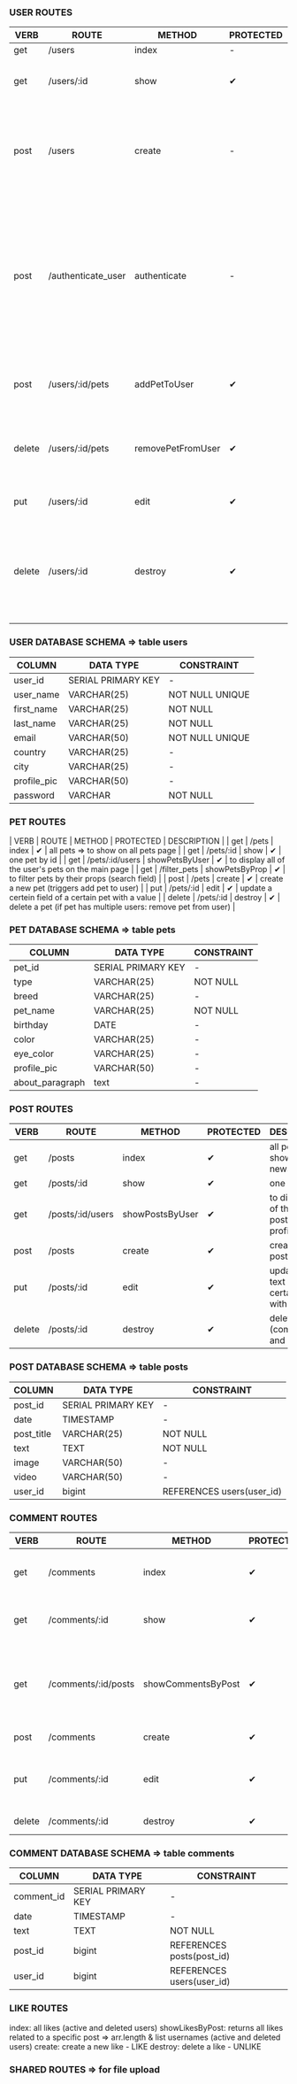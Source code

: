 ### USER ROUTES

| VERB   | ROUTE              | METHOD            | PROTECTED | DESCRIPTION                                                                                                                                                                                   |
| ------ | ------------------ | ----------------- | --------- | --------------------------------------------------------------------------------------------------------------------------------------------------------------------------------------------- |
| get    | /users             | index             | -         | all users                                                                                                                                                                                     |
| get    | /users/:id         | show              | ✔         | one user by id => to show the logged in users profile                                                                                                                                         |
| post   | /users             | create            | -         | create a new user / sign up !! return value is the TOKEN OR null if user_name already taken => display message to user !!                                                                     |
| post   | /authenticate_user | authenticate      | -         | sign in / enter username and password => returns encrypted password(model) => returns token (handler) => display message to the user if username does not exist or if password is not correct |
| post   | /users/:id/pets    | addPetToUser      | ✔         | create a relation between a pet and a user !! how handle when pet already exists ?                                                                                                            |
| delete | /users/:id/pets    | removePetFromUser | ✔         | cancel a relation between user and pet (e.g. before deleting a pet => FK constraints!)                                                                                                        |
| put    | /users/:id         | edit              | ✔         | update a certain field of a certain user with a value                                                                                                                                         |
| delete | /users/:id         | destroy           | ✔         | delete a user => delete users' pets, posts, comments, likes => comments and likes preserved in new table => shown as "deleted user"                                                           |

### USER DATABASE SCHEMA => table users

| COLUMN      | DATA TYPE          | CONSTRAINT      |
| ----------- | ------------------ | --------------- |
| user_id     | SERIAL PRIMARY KEY | -               |
| user_name   | VARCHAR(25)        | NOT NULL UNIQUE |
| first_name  | VARCHAR(25)        | NOT NULL        |
| last_name   | VARCHAR(25)        | NOT NULL        |
| email       | VARCHAR(50)        | NOT NULL UNIQUE |
| country     | VARCHAR(25)        | -               |
| city        | VARCHAR(25)        | -               |
| profile_pic | VARCHAR(50)        | -               |
| password    | VARCHAR            | NOT NULL        |

### PET ROUTES

| VERB | ROUTE | METHOD | PROTECTED | DESCRIPTION |
| get | /pets | index | ✔ | all pets => to show on all pets page |
| get | /pets/:id | show | ✔ | one pet by id |
| get | /pets/:id/users | showPetsByUser | ✔ | to display all of the user's pets on the main page |
| get | /filter_pets | showPetsByProp | ✔ | to filter pets by their props (search field) |
| post | /pets | create | ✔ | create a new pet (triggers add pet to user) |
| put | /pets/:id | edit | ✔ | update a certein field of a certain pet with a value |
| delete | /pets/:id | destroy | ✔ | delete a pet (if pet has multiple users: remove pet from user) |

### PET DATABASE SCHEMA => table pets

| COLUMN          | DATA TYPE          | CONSTRAINT |
| --------------- | ------------------ | ---------- |
| pet_id          | SERIAL PRIMARY KEY | -          |
| type            | VARCHAR(25)        | NOT NULL   |
| breed           | VARCHAR(25)        | -          |
| pet_name        | VARCHAR(25)        | NOT NULL   |
| birthday        | DATE               | -          |
| color           | VARCHAR(25)        | -          |
| eye_color       | VARCHAR(25)        | -          |
| profile_pic     | VARCHAR(50)        | -          |
| about_paragraph | text               | -          |

### POST ROUTES

| VERB   | ROUTE            | METHOD          | PROTECTED | DESCRIPTION                                            |
| ------ | ---------------- | --------------- | --------- | ------------------------------------------------------ |
| get    | /posts           | index           | ✔         | all posts => to show in newsfeed                       |
| get    | /posts/:id       | show            | ✔         | one post by id                                         |
| get    | /posts/:id/users | showPostsByUser | ✔         | to display all of the user's posts on his profile page |
| post   | /posts           | create          | ✔         | create a new post                                      |
| put    | /posts/:id       | edit            | ✔         | update title or text of a certain post with a value    |
| delete | /posts/:id       | destroy         | ✔         | delete a post (comments and likes first)               |

### POST DATABASE SCHEMA => table posts

| COLUMN     | DATA TYPE          | CONSTRAINT                |
| ---------- | ------------------ | ------------------------- |
| post_id    | SERIAL PRIMARY KEY | -                         |
| date       | TIMESTAMP          | -                         |
| post_title | VARCHAR(25)        | NOT NULL                  |
| text       | TEXT               | NOT NULL                  |
| image      | VARCHAR(50)        | -                         |
| video      | VARCHAR(50)        | -                         |
| user_id    | bigint             | REFERENCES users(user_id) |

### COMMENT ROUTES

| VERB   | ROUTE               | METHOD             | PROTECTED | DESCRIPTION                                                                |
| ------ | ------------------- | ------------------ | --------- | -------------------------------------------------------------------------- |
| get    | /comments           | index              | ✔         | all comments (active and deleted users)                                    |
| get    | /comments/:id       | show               | ✔         | one comment by id (not for deleted users)                                  |
| get    | /comments/:id/posts | showCommentsByPost | ✔         | returns all comments related to a specific post (active and deleted users) |
| post   | /comments           | create             | ✔         | create a new comment                                                       |
| put    | /comments/:id       | edit               | ✔         | update the text field of a certain comment with a value                    |
| delete | /comments/:id       | destroy            | ✔         | delete a comment                                                           |

### COMMENT DATABASE SCHEMA => table comments

| COLUMN     | DATA TYPE          | CONSTRAINT                |
| ---------- | ------------------ | ------------------------- |
| comment_id | SERIAL PRIMARY KEY | -                         |
| date       | TIMESTAMP          | -                         |
| text       | TEXT               | NOT NULL                  |
| post_id    | bigint             | REFERENCES posts(post_id) |
| user_id    | bigint             | REFERENCES users(user_id) |

### LIKE ROUTES

index: all likes (active and deleted users)
showLikesByPost: returns all likes related to a specific post => arr.length & list usernames (active and deleted users)
create: create a new like - LIKE
destroy: delete a like - UNLIKE

### SHARED ROUTES => for file upload
